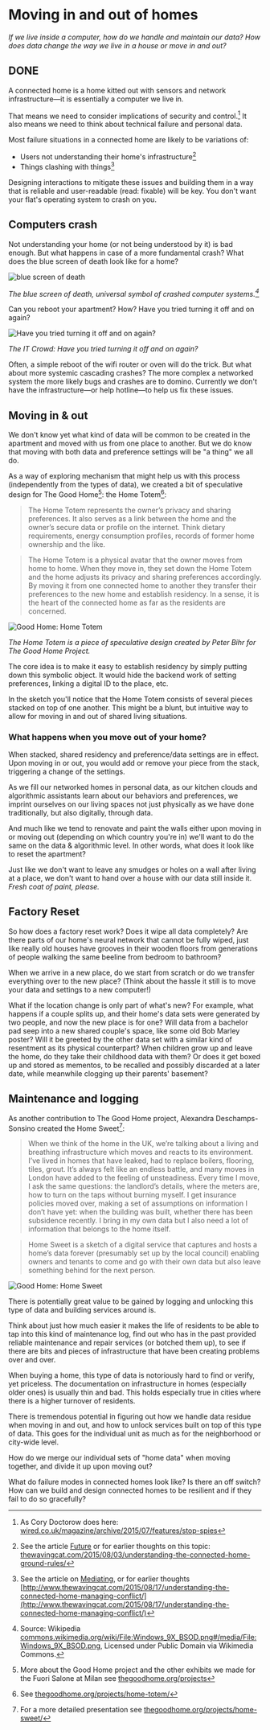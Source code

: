 # Moving in and out of homes

_If we live inside a computer, how do we handle and maintain our data? How does data change the way we live in a house or move in and out?_
 
## DONE

A connected home is a home kitted out with sensors and network infrastructure—it is essentially a computer we live in. 

That means we need to consider implications of security and control.[^1] It also means we need to think about technical failure and personal data.

Most failure situations in a connected home are likely to be variations of: 

* Users not understanding their home's infrastructure[^2]
* Things clashing with things[^3]

Designing interactions to mitigate these issues and building them in a way that is reliable and user-readable (read: fixable) will be key. You don't want your flat's operating system to crash on you.

## Computers crash

Not understanding your home (or not being understood by it) is bad enough. But what happens in case of a more fundamental crash? What does the blue screen of death look like for a home?

![blue screen of death](https://upload.wikimedia.org/wikipedia/commons/3/3b/Windows_9X_BSOD.png)

_The blue screen of death, universal symbol of crashed computer systems.[^4]_

Can you reboot your apartment? How? Have you tried turning it off and on again?

![Have you tried turning it off and on again?](https://media.giphy.com/media/F7yLXA5fJ5sLC/giphy.gif)

_The IT Crowd: Have you tried turning it off and on again?_

Often, a simple reboot of the wifi router or oven will do the trick. But what about more systemic cascading crashes? The more complex a networked system the more likely bugs and crashes are to domino. Currently we don't have the infrastructure—or help hotline—to help us fix these issues.


## Moving in & out

We don't know yet what kind of data will be common to be created in the apartment and moved with us from one place to another. But we do know that moving with both data and preference settings will be "a thing" we all do.

As a way of exploring mechanism that might help us with this process (independently from the types of data), we created a bit of speculative design for The Good Home[^5]: the Home Totem[^6]:

> The Home Totem represents the owner’s privacy and sharing preferences. It also serves as a link between the home and the owner’s secure data or profile on the internet. Think dietary requirements, energy consumption profiles, records of former home ownership and the like.

> The Home Totem is a physical avatar that the owner moves from home to home. When they move in, they set down the Home Totem and the home adjusts its privacy and sharing preferences accordingly. By moving it from one connected home to another they transfer their preferences to the new home and establish residency. In a sense, it is the heart of the connected home as far as the residents are concerned.

![Good Home: Home Totem](http://i2.wp.com/thegoodhome.org/wp-content/uploads/2016/04/HomeTotem_sketch.png?w=640)

_The Home Totem is a piece of speculative design created by Peter Bihr for The Good Home Project._

The core idea is to make it easy to establish residency by simply putting down this symbolic object. It would hide the backend work of setting preferences, linking a digital ID to the place, etc. 

In the sketch you'll notice that the Home Totem consists of several pieces stacked on top of one another. This might be a blunt, but intuitive way to allow for moving in and out of shared living situations. 

### What happens when you move out of your home?

When stacked, shared residency and preference/data settings are in effect. Upon moving in or out, you would add or remove your piece from the stack, triggering a change of the settings.

As we fill our networked homes in personal data, as our kitchen clouds and algorithmic assistants learn about our behaviors and preferences, we imprint ourselves on our living spaces not just physically as we have done traditionally, but also digitally, through data.

And much like we tend to renovate and paint the walls either upon moving in or moving out (depending on which country you're in) we'll want to do the same on the data & algorithmic level.   In other words, what does it look like to reset the apartment? 

Just like we don't want to leave any smudges or holes on a wall after living at a place, we don't want to hand over a house with our data still inside it. *Fresh coat of paint, please.*

## Factory Reset

So how does a factory reset work? Does it wipe all data completely? Are there parts of our home's neural network that cannot be fully wiped, just like really old houses have grooves in their wooden floors from generations of people walking the same beeline from bedroom to bathroom? 

When we arrive in a new place, do we start from scratch or do we transfer everything over to the new place? (Think about the hassle it still is to move your data and settings to a new computer!)

What if the location change is only part of what's new? For example, what happens if a couple splits up, and their home's data sets were generated by two people, and now the new place is for one? Will data from a bachelor pad seep into a new shared couple's space, like some old Bob Marley poster? Will it be greeted by the other data set with a similar kind of resentment as its physical counterpart? When children grow up and leave the home, do they take their childhood data with them? Or does it get boxed up and stored as mementos, to be recalled and possibly discarded at a later date, while meanwhile clogging up their parents' basement?


## Maintenance and logging

As another contribution to The Good Home project, Alexandra Deschamps-Sonsino created the Home Sweet[^7]:

> When we think of the home in the UK, we’re talking about a living and breathing infrastructure which moves and reacts to its environment. I’ve lived in homes that have leaked, had to replace boilers, flooring, tiles, grout. It’s always felt like an endless battle, and many moves in London have added to the feeling of unsteadiness. Every time I move, I ask the same questions: the landlord’s details, where the meters are, how to turn on the taps without burning myself. I get insurance policies moved over, making a set of assumptions on information I don’t have yet: when the building was built, whether there has been subsidence recently. I bring in my own data but I also need a lot of information that belongs to the home itself.

> Home Sweet is a sketch of a digital service that captures and hosts a home’s data forever (presumably set up by the local council) enabling owners and tenants to come and go with their own data but also leave something behind for the next person.

![Good Home: Home Sweet](http://i0.wp.com/thegoodhome.org/wp-content/uploads/2016/04/SweetHome_sketch.png?w=640)

There is potentially great value to be gained by logging and unlocking this type of data and building services around is.

Think about just how much easier it makes the life of residents to be able to tap into this kind of maintenance log, find out who has in the past provided reliable maintenance and repair services (or botched them up), to see if there are bits and pieces of infrastructure that have been creating problems over and over.

When buying a home, this type of data is notoriously hard to find or verify, yet priceless. The documentation on infrastructure in homes (especially older ones) is usually thin and bad. This holds especially true in cities where there is a higher turnover of residents.

There is tremendous potential in figuring out how we handle data residue when moving in and out, and how to unlock services built on top of this type of data. This goes for the individual unit as much as for the neighborhood or city-wide level.

How do we merge our individual sets of "home data" when moving together, and divide it up upon moving out?

What do failure modes in connected homes look like? Is there an off switch? How can we build and design connected homes to be resilient and if they fail to do so gracefully?


[^1]: As Cory Doctorow does here: [wired.co.uk/magazine/archive/2015/07/features/stop-spies](http://www.wired.co.uk/magazine/archive/2015/07/features/stop-spies)
[^2]: See the article [Future](future.md) or for earlier thoughts on this topic: [thewavingcat.com/2015/08/03/understanding-the-connected-home-ground-rules/](http://www.thewavingcat.com/2015/08/03/understanding-the-connected-home-ground-rules/)
[^3]: See the article on [Mediating](mediating_across_layers.md), or for earlier thoughts [http://www.thewavingcat.com/2015/08/17/understanding-the-connected-home-managing-conflict/](http://www.thewavingcat.com/2015/08/17/understanding-the-connected-home-managing-conflict/)
[^4]: Source: Wikipedia [commons.wikimedia.org/wiki/File:Windows_9X_BSOD.png#/media/File:Windows_9X_BSOD.png](https://commons.wikimedia.org/wiki/File:Windows_9X_BSOD.png#/media/File:Windows_9X_BSOD.png), Licensed under Public Domain via Wikimedia Commons.
[^5]: More about the Good Home project and the other exhibits we made for the Fuori Salone at Milan see [thegoodhome.org/projects](http://thegoodhome.org/projects/)
[^6]: See [thegoodhome.org/projects/home-totem/](http://thegoodhome.org/projects/home-totem/)
[^7]: For a more detailed presentation see [thegoodhome.org/projects/home-sweet/](http://thegoodhome.org/projects/home-sweet/)